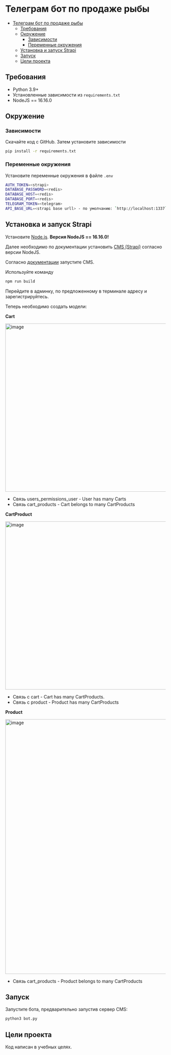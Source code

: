# Телеграм бот по продаже рыбы

<!-- TOC -->

* [Телеграм бот по продаже рыбы](#телеграм-бот-по-продаже-рыбы)
    * [Требования](#требования)
    * [Окружение](#окружение)
        * [Зависимости](#зависимости)
        * [Переменные окружения](#переменные-окружения)
    * [Установка и запуск Strapi](#установка-и-запуск-strapi)
    * [Запуск](#запуск)
    * [Цели проекта](#цели-проекта)

<!-- TOC -->

## Требования

- Python 3.9+
- Установленные зависимости из `requirements.txt`
- NodeJS == 16.16.0

## Окружение

### Зависимости

Скачайте код с GitHub. Затем установите зависимости

```sh
pip install -r requirements.txt
```

### Переменные окружения

Установите переменные окружения в файле `.env`

```bash
AUTH_TOKEN=<strapi>
DATABASE_PASSWORD=<redis>
DATABASE_HOST=<redis>
DATABASE_PORT=<redis>
TELEGRAM_TOKEN=<telegram>
API_BASE_URL=<strapi base urll> - по умолчанию: `http://localhost:1337`
```

## Установка и запуск Strapi

Установите [Node.js](https://nodejs.org/en/). **Версия NodeJS == 16.16.0!**

Далее необходимо по документации
установить [CMS (Strapi)](https://github.com/strapi/strapi?tab=readme-ov-file#-installation) согласно версии NodeJS.

Согласно [документации](https://docs.strapi.io/cms/installation/cli) запустите CMS.

Используйте команду

```bash
npm run build  
```

Перейдите в админку, по предложенному в терминале адресу и зарегистрируйтесь.

Теперь необходимо создать модели:

**Cart**

<img width="1191" height="527" alt="image" src="https://github.com/user-attachments/assets/fd40122e-ab35-4fca-b183-3cea380bef56" />

* Связь users_permissions_user - User has many Carts
* Связь cart_products - Cart belongs to many CartProducts

**CartProduct**

<img width="831" height="527" alt="image" src="https://github.com/user-attachments/assets/6093d013-3ca7-4822-95bf-91c77ee4eb39" />

* Связь с cart - Cart has many CartProducts.
* Связь с product - Product has many CartProducts

**Product**

<img width="948" height="798" alt="image" src="https://github.com/user-attachments/assets/8c1d5f50-d814-485c-b5b1-a69bec977eae" />

* Связь cart_products - Product belongs to many CartProducts

## Запуск

Запустите бота, предварительно запустив сервер CMS:

```sh
python3 bot.py
```

## Цели проекта

Код написан в учебных целях.
